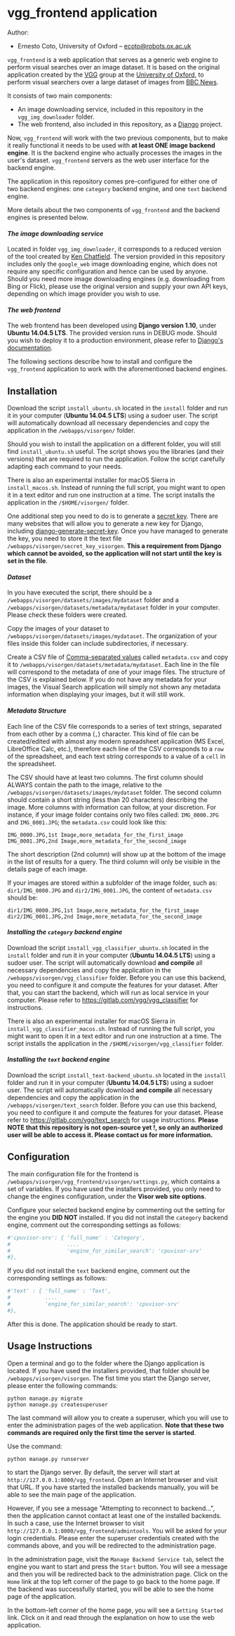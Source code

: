 vgg_frontend application
========================

Author:

 + Ernesto Coto, University of Oxford – <ecoto@robots.ox.ac.uk>

`vgg_frontend` is a web application that serves as a generic web engine to perform visual searches over an image dataset. It is based on the original application created by the [VGG](http://www.robots.ox.ac.uk/~vgg/) group at the [University of Oxford](http://www.ox.ac.uk/), to perform visual searchers over a large dataset of images from [BBC News](http://www.robots.ox.ac.uk/~vgg/research/on-the-fly/).

It consists of two main components:

 + An image downloading service, included in this repository in the `vgg_img_downloader` folder.
 + The web frontend, also included in this repository, as a [Django](https://www.djangoproject.com/) project.

Now, `vgg_frontend` will work with the two previous components, but to make it really functional it needs to be used with **at least ONE image backend engine**. It is the backend engine who actually processes the images in the user's dataset. `vgg_frontend` servers as the web user interface for the backend engine.

The application in this repository comes pre-configured for either one of two backend engines: one `category` backend engine, and one `text` backend engine.

More details about the two components of `vgg_frontend` and the backend engines is presented below.

#### *The image downloading service*

Located in folder `vgg_img_downloader`, it corresponds to a reduced version of the tool created by [Ken Chatfield](https://github.com/kencoken/imsearch-tools). The version provided in this repository includes only the `google_web` image downloading engine, which does not require any specific configuration and hence can be used by anyone. Should you need more image downloading engines (e.g. downloading from Bing or Flick), please use the original version and supply your own API keys, depending on which image provider you wish to use.

#### *The web frontend*

The web frontend has been developed using **Django version 1.10**, under **Ubuntu 14.04.5 LTS**. The provided version runs in DEBUG mode. Should you wish to deploy it to a production environment, please refer to [Django's documentation](https://docs.djangoproject.com/en/1.10/howto/deployment/).

The following sections describe how to install and configure the `vgg_frontend` application to work with the aforementioned backend engines.

Installation
------------

Download the script `install_ubuntu.sh` located in the `install` folder and run it in your computer (**Ubuntu 14.04.5 LTS**) using a sudoer user. The script will automatically download all necessary dependencies and copy the application in the `/webapps/visorgen/` folder.

Should you wish to install the application on a different folder, you will still find `install_ubuntu.sh` useful. The script shows you the libraries (and their versions) that are required to run the application. Follow the script carefully adapting each command to your needs.

There is also an experimental installer for macOS Sierra in `install_macos.sh`. Instead of running the full script, you might want to open it in a text editor and run one instruction at a time. The script installs the application in the `/$HOME/visorgen/` folder.

One additional step you need to do is to generate a [secret key](https://docs.djangoproject.com/en/1.10/ref/settings/#std:setting-SECRET_KEY). There are many websites that will allow you to generate a new key for Django, including [django-generate-secret-key](https://pypi.python.org/pypi/django-generate-secret-key/1.0.2). Once you have managed to generate the key, you need to store it the text file `/webapps/visorgen/secret_key_visorgen`. **This a requirement from Django which cannot be avoided, so the application will not start until the key is set in the file**.

#### *Dataset*

In you have executed the script, there should be a `/webapps/visorgen/datasets/images/mydataset` folder and a `/webapps/visorgen/datasets/metadata/mydataset` folder in your computer. Please check these folders were created.

Copy the images of your dataset to `/webapps/visorgen/datasets/images/mydataset`. The organization of your files inside this folder can include subdirectories, if necessary.

Create a CSV file of [Comma-separated values](https://en.wikipedia.org/wiki/Comma-separated_values) called `metadata.csv` and copy it to `/webapps/visorgen/datasets/metadata/mydataset`. Each line in the file will correspond to the metadata of one of your image files. The structure of the CSV is explained below. If you do not have any metadata for your images, the Visual Search application will simply not shown any metadata information when displaying your images, but it will still work.

#### *Metadata Structure*

Each line of the CSV file corresponds to a series of text strings, separated from each other by a comma (`,`) character. This kind of file can be created/edited with almost any modern spreadsheet application (MS Excel, LibreOffice Calc, etc.), therefore each line of the CSV corresponds to a `row` of the spreadsheet, and each text string corresponds to a value of a `cell` in the spreadsheet.

The CSV should have at least two columns. The first column should ALWAYS contain the path to the image, relative to the `/webapps/visorgen/datasets/images/mydataset` folder. The second column should contain a short string (less than 20 characters) describing the image. More columns with information can follow, at your discretion. For instance, if your image folder contains only two files called: `IMG_0000.JPG` and `IMG_0001.JPG`; the `metadata.csv` could look like this:

```
IMG_0000.JPG,1st Image,more_metadata_for_the_first_image
IMG_0001.JPG,2nd Image,more_metadata_for_the_second_image
```

The short description (2nd column) will show up at the bottom of the image in the list of results for a query. The third column will only be visible in the details page of each image.

If your images are stored within a subfolder of the image folder, such as: `dir1/IMG_0000.JPG` and `dir2/IMG_0001.JPG`, the content of `metadata.csv` should be:

```
dir1/IMG_0000.JPG,1st Image,more_metadata_for_the_first_image
dir2/IMG_0001.JPG,2nd Image,more_metadata_for_the_second_image
```

#### *Installing the `category` backend engine*

Download the script `install_vgg_classifier_ubuntu.sh` located in the `install` folder and run it in your computer (**Ubuntu 14.04.5 LTS**) using a sudoer user. The script will automatically download **and compile** all necessary dependencies and copy the application in the `/webapps/visorgen/vgg_classifier` folder. Before you can use this backend, you need to configure it and compute the features for your dataset. After that, you can start the backend, which will run as local service in your computer. Please refer to <https://gitlab.com/vgg/vgg_classifier> for instructions.

There is also an experimental installer for macOS Sierra in `install_vgg_classifier_macos.sh`. Instead of running the full script, you might want to open it in a text editor and run one instruction at a time. The script installs the application in the `/$HOME/visorgen/vgg_classifier` folder.

#### *Installing the `text` backend engine*

Download the script `install_text-backend_ubuntu.sh` located in the `install` folder and run it in your computer (**Ubuntu 14.04.5 LTS**) using a sudoer user. The script will automatically download **and compile** all necessary dependencies and copy the application in the `/webapps/visorgen/text_search` folder. Before you can use this backend, you need to configure it and compute the features for your dataset. Please refer to <https://gitlab.com/vgg/text_search> for usage instructions. **Please NOTE that this repository is not open-source yet !, so only an authorized user will be able to access it. Please contact us for more information.**

Configuration
-------------

The main configuration file for the frontend is `/webapps/visorgen/vgg_frontend/visorgen/settings.py`, which contains a set of variables. If you have used the installers provided, you only need to change the engines configuration, under the **Visor web site options**.

Configure your selected backend engine by commenting out the setting for the engine you **DID NOT** installed. If you did not install the `category` backend engine, comment out the corresponding settings as follows:

```python
#'cpuvisor-srv': { 'full_name' : 'Category',
#                  ....
#                  'engine_for_similar_search': 'cpuvisor-srv'
#},
```

If you did not install the `text` backend engine, comment out the corresponding settings as follows:

```python
#'text' : { 'full_name' : 'Text',
#           ....
#           'engine_for_similar_search': 'cpuvisor-srv'
#},
```

After this is done. The application should be ready to start.

Usage Instructions
------------------

Open a terminal and go to the folder where the Django application is located. If you have used the installers provided, that folder should be `/webapps/visorgen/visorgen`. The fist time you start the Django server, please enter the following commands:

	python manage.py migrate
	python manage.py createsuperuser

The last command will allow you to create a superuser, which you will use to enter the administration pages of the web application. **Note that these two commands are required only the first time the server is started**.

Use the command:

	python manage.py runserver

to start the Django server. By default, the server will start at `http://127.0.0.1:8000/vgg_frontend`. Open an Internet browser and visit that URL. If you have started the installed backends manually, you will be able to see the main page of the application.

However, if you see a message "Attempting to reconnect to backend...", then the application cannot contact at least one of the installed backends. In such a case, use the Internet browser to visit `http://127.0.0.1:8000/vgg_frontend/admintools`. You will be asked for your login credentials. Please enter the superuser credentials created with the commands above, and you will be redirected to the administration page.

In the administration page, visit the `Manage Backend Service tab`, select the engine you want to start and press the `Start` button. You will see a message and then you will be redirected back to the administration page. Click on the `Home` link at the top left corner of the page to go back to the home page. If the backend was successfully started, you will be able to see the home page of the application.

In the bottom-left corner of the home page, you will see a `Getting Started` link. Click on it and read through the explanation on how to use the web application.
